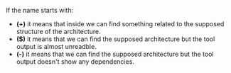 If the name starts with:
+ **(+)** it means that inside we can find something related to the supposed structure of the architecture.
+ **($)** it means that we can find the supposed architecture but the tool output is almost unreadble.
+ **(-)** it means that we can find the supposed architecture but the tool output doesn't show any dependencies.   